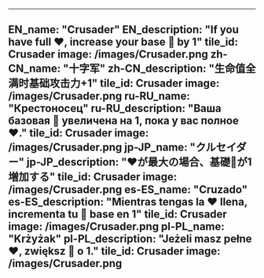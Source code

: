 ---

EN_name: "Crusader"
EN_description: "If you have full ❤️, increase your base 🔸 by 1"
tile_id: Crusader
image: /images/Crusader.png
zh-CN_name: "十字军"
zh-CN_description: "生命值全满时基础攻击力+1"
tile_id: Crusader
image: /images/Crusader.png
ru-RU_name: "Крестоносец"
ru-RU_description: "Ваша базовая 🔸 увеличена на 1, пока у вас полное ❤️."
tile_id: Crusader
image: /images/Crusader.png
jp-JP_name: "クルセイダー"
jp-JP_description: "❤️が最大の場合、基礎🔸が1増加する"
tile_id: Crusader
image: /images/Crusader.png
es-ES_name: "Cruzado"
es-ES_description: "Mientras tengas la ❤️ llena, incrementa tu 🔸 base en 1"
tile_id: Crusader
image: /images/Crusader.png
pl-PL_name: "Krżyżak"
pl-PL_description: "Jeżeli masz pełne ❤️, zwiększ 🔸 o 1."
tile_id: Crusader
image: /images/Crusader.png
---